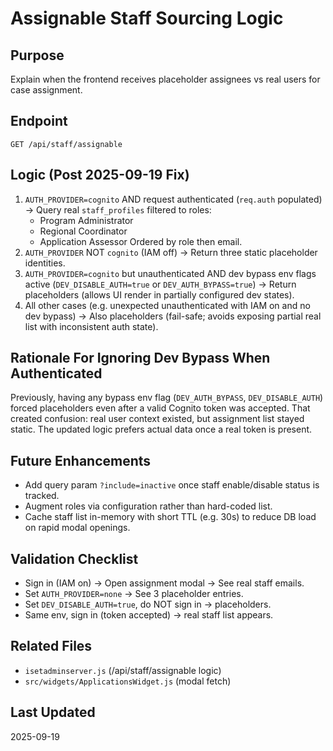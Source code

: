 # Assignable Staff Sourcing Logic

## Purpose
Explain when the frontend receives placeholder assignees vs real users for case assignment.

## Endpoint
`GET /api/staff/assignable`

## Logic (Post 2025-09-19 Fix)
1. `AUTH_PROVIDER=cognito` AND request authenticated (`req.auth` populated) -> Query real `staff_profiles` filtered to roles:
   - Program Administrator
   - Regional Coordinator
   - Application Assessor
   Ordered by role then email.
2. `AUTH_PROVIDER` NOT `cognito` (IAM off) -> Return three static placeholder identities.
3. `AUTH_PROVIDER=cognito` but unauthenticated AND dev bypass env flags active (`DEV_DISABLE_AUTH=true` or `DEV_AUTH_BYPASS=true`) -> Return placeholders (allows UI render in partially configured dev states).
4. All other cases (e.g. unexpected unauthenticated with IAM on and no dev bypass) -> Also placeholders (fail-safe; avoids exposing partial real list with inconsistent auth state).

## Rationale For Ignoring Dev Bypass When Authenticated
Previously, having any bypass env flag (`DEV_AUTH_BYPASS`, `DEV_DISABLE_AUTH`) forced placeholders even after a valid Cognito token was accepted. That created confusion: real user context existed, but assignment list stayed static. The updated logic prefers actual data once a real token is present.

## Future Enhancements
- Add query param `?include=inactive` once staff enable/disable status is tracked.
- Augment roles via configuration rather than hard-coded list.
- Cache staff list in-memory with short TTL (e.g. 30s) to reduce DB load on rapid modal openings.

## Validation Checklist
- Sign in (IAM on) -> Open assignment modal -> See real staff emails.
- Set `AUTH_PROVIDER=none` -> See 3 placeholder entries.
- Set `DEV_DISABLE_AUTH=true`, do NOT sign in -> placeholders.
- Same env, sign in (token accepted) -> real staff list appears.

## Related Files
- `isetadminserver.js` (/api/staff/assignable logic)
- `src/widgets/ApplicationsWidget.js` (modal fetch)

## Last Updated
2025-09-19
